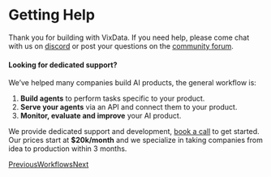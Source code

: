 # Getting Help

Thank you for building with VixData. If you need help, please come chat with us on [discord](https://discord.gg/phidata) or post your questions on the [community forum](https://community.phidata.com/).

#### [​](https://docs.phidata.com/getting-help#looking-for-dedicated-support)Looking for dedicated support? <a href="#looking-for-dedicated-support" id="looking-for-dedicated-support"></a>

We’ve helped many companies build AI products, the general workflow is:

1. **Build agents** to perform tasks specific to your product.
2. **Serve your agents** via an API and connect them to your product.
3. **Monitor, evaluate and improve** your AI product.

We provide dedicated support and development, [book a call](https://cal.com/phidata/intro) to get started. Our prices start at **$20k/month** and we specialize in taking companies from idea to production within 3 months.

[PreviousWorkflows](https://VixData.gitbook.io/VixData/workflows)[Next](https://VixData.gitbook.io/VixData/documentation/agents)
